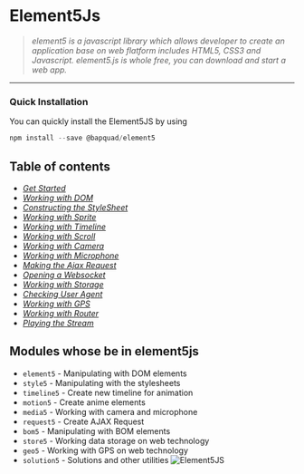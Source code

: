 # Element5Js
> *element5 is a javascript library which allows developer to create an application base on web flatform includes HTML5, CSS3 and Javascript. element5.js is whole free, you can download and start a web app.*
***
### Quick Installation
You can quickly install the Element5JS by using
```javascript
npm install --save @bapquad/element5
```

## Table of contents
* *[Get Started](https://github.com/Bapquad/element5/wiki/Get-Started)*
* *[Working with DOM](https://github.com/bapquad)*
* *[Constructing the StyleSheet](https://github.com/bapquad)*
* *[Working with Sprite](https://github.com/bapquad)*
* *[Working with Timeline](https://github.com/bapquad)*
* *[Working with Scroll](https://github.com/bapquad)*
* *[Working with Camera](https://github.com/bapquad)*
* *[Working with Microphone](https://github.com/bapquad)*
* *[Making the Ajax Request](https://github.com/bapquad)*
* *[Opening a Websocket](https://github.com/bapquad)*
* *[Working with Storage](https://github.com/bapquad)*
* *[Checking User Agent](https://github.com/bapquad)*
* *[Working with GPS](https://github.com/bapquad)*
* *[Working with Router](https://github.com/bapquad)*
* *[Playing the Stream](https://github.com/bapquad)*

## Modules whose be in element5js
* `element5` - Manipulating with DOM elements
* `style5` - Manipulating with the stylesheets
* `timeline5` - Create new timeline for animation
* `motion5` - Create anime elements
* `media5` - Working with camera and microphone
* `request5` - Create AJAX Request
* `bom5` - Manipulating with BOM elements
* `store5` - Working data storage on web technology
* `geo5` - Working with GPS on web technology
* `solution5` - Solutions and other utilities
![Element5JS](https://repository-images.githubusercontent.com/285154806/8a207580-e16d-11eb-9a7b-1435a1344fd7)